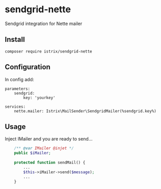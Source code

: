 # sendgrid-nette
Sendgrid integration for Nette mailer

## Install
```
composer require istrix/sendgrid-nette
```

## Configuration
In config add:

```
parameters:
	sendgrid:
		key: 'yourkey'

services:
	nette.mailer: Istrix\MailSender\SendgridMailer(%sendgrid.key%)
```

## Usage
Inject IMailer and you are ready to send...

```php
	/** @var IMailer @injet */
	public $iMailer;
	
	protected function sendMail() {
		...
		$this->iMailer->send($message);
		...
	}
	
```